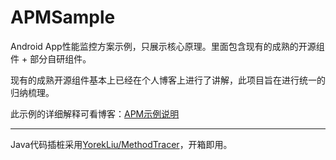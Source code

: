 # APMSample

Android App性能监控方案示例，只展示核心原理。里面包含现有的成熟的开源组件 + 部分自研组件。

现有的成熟开源组件基本上已经在个人博客上进行了讲解，此项目旨在进行统一的归纳梳理。

此示例的详细解释可看博客：[APM示例说明](https://blog.yorek.xyz/android/library/apm-sample/)

---

Java代码插桩采用[YorekLiu/MethodTracer](https://github.com/YorekLiu/MethodTracer)，开箱即用。
